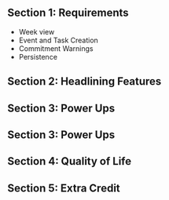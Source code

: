## Section 1: Requirements
- Week view
- Event and Task Creation
- Commitment Warnings
- Persistence

## Section 2: Headlining Features


## Section 3: Power Ups


## Section 3: Power Ups


## Section 4: Quality of Life


## Section 5: Extra Credit
